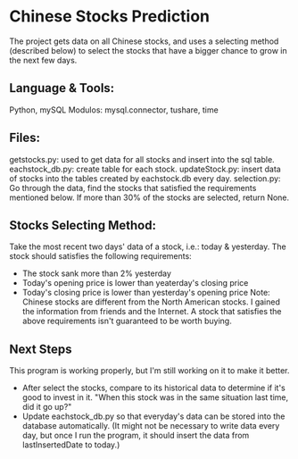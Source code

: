 # Chinese Stocks Prediction
The project gets data on all Chinese stocks, and uses a selecting method (described below) to select the stocks that have a bigger chance to grow in the next few days.

## Language & Tools:
Python, mySQL
Modulos: mysql.connector, tushare, time

## Files:
getstocks.py: used to get data for all stocks and insert into the sql table.
eachstock_db.py: create table for each stock.
updateStock.py: insert data of stocks into the tables created by eachstock.db every day.
selection.py: Go through the data, find the stocks that satisfied the requirements mentioned below. If more than 30% of the stocks are selected, return None.


## Stocks Selecting Method:
Take the most recent two days' data of a stock, i.e.: today & yesterday.
The stock should satisfies the following requirements:
* The stock sank more than 2% yesterday
* Today's opening price is lower than yeaterday's closing price
* Today's closing price is lower than yesterday's opening price
Note: Chinese stocks are different from the North American stocks. I gained the information from friends and the Internet. A stock that satisfies the above requirements isn't guaranteed to be worth buying.

## Next Steps
This program is working properly, but I'm still working on it to make it better.
* After select the stocks, compare to its historical data to determine if it's good to invest in it. "When this stock was in the same situation last time, did it go up?"
* Update eachstock_db.py so that everyday's data can be stored into the database automatically. (It might not be necessary to write data every day, but once I run the program, it should insert the data from lastInsertedDate to today.)
